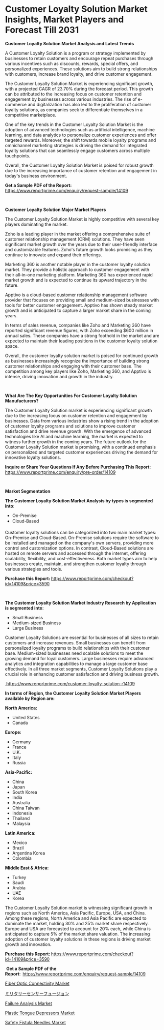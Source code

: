 <p><h1>Customer Loyalty Solution Market Insights, Market Players and Forecast Till 2031</h1></p><p><strong>Customer Loyalty Solution Market Analysis and Latest Trends</strong></p>
<p><p>A Customer Loyalty Solution is a program or strategy implemented by businesses to retain customers and encourage repeat purchases through various incentives such as discounts, rewards, special offers, and personalized experiences. These solutions aim to build strong relationships with customers, increase brand loyalty, and drive customer engagement.</p><p>The Customer Loyalty Solution Market is experiencing significant growth, with a projected CAGR of 23.70% during the forecast period. This growth can be attributed to the increasing focus on customer retention and engagement by businesses across various industries. The rise of e-commerce and digitalization has also led to the proliferation of customer loyalty solutions, as companies seek to differentiate themselves in a competitive marketplace.</p><p>One of the key trends in the Customer Loyalty Solution Market is the adoption of advanced technologies such as artificial intelligence, machine learning, and data analytics to personalize customer experiences and offer targeted rewards. Moreover, the shift towards mobile loyalty programs and omnichannel marketing strategies is driving the demand for integrated loyalty solutions that can seamlessly engage customers across multiple touchpoints.</p><p>Overall, the Customer Loyalty Solution Market is poised for robust growth due to the increasing importance of customer retention and engagement in today's business environment.</p></p>
<p><strong>Get a Sample PDF of the Report:&nbsp;</strong> <a href="https://www.reportprime.com/enquiry/request-sample/14109">https://www.reportprime.com/enquiry/request-sample/14109</a></p>
<p>&nbsp;</p>
<p><strong>Customer Loyalty Solution Major Market Players</strong></p>
<p><p>The Customer Loyalty Solution Market is highly competitive with several key players dominating the market. </p><p>Zoho is a leading player in the market offering a comprehensive suite of customer relationship management (CRM) solutions. They have seen significant market growth over the years due to their user-friendly interface and customizable features. Zoho's future growth looks promising as they continue to innovate and expand their offerings. </p><p>Marketing 360 is another notable player in the customer loyalty solution market. They provide a holistic approach to customer engagement with their all-in-one marketing platform. Marketing 360 has experienced rapid market growth and is expected to continue its upward trajectory in the future. </p><p>Apptivo is a cloud-based customer relationship management software provider that focuses on providing small and medium-sized businesses with tools for better customer engagement. Apptivo has shown steady market growth and is anticipated to capture a larger market share in the coming years. </p><p>In terms of sales revenue, companies like Zoho and Marketing 360 have reported significant revenue figures, with Zoho exceeding $600 million in annual sales. These companies have a strong foothold in the market and are expected to maintain their leading positions in the customer loyalty solution space. </p><p>Overall, the customer loyalty solution market is poised for continued growth as businesses increasingly recognize the importance of building strong customer relationships and engaging with their customer base. The competition among key players like Zoho, Marketing 360, and Apptivo is intense, driving innovation and growth in the industry.</p></p>
<p>&nbsp;</p>
<p><strong>What Are The Key Opportunities For Customer Loyalty Solution Manufacturers?</strong></p>
<p><p>The Customer Loyalty Solution market is experiencing significant growth due to the increasing focus on customer retention and engagement by businesses. Data from various industries show a rising trend in the adoption of customer loyalty programs and solutions to improve customer satisfaction and drive revenue growth. With the emergence of advanced technologies like AI and machine learning, the market is expected to witness further growth in the coming years. The future outlook for the Customer Loyalty Solution market is promising, with a continued emphasis on personalized and targeted customer experiences driving the demand for innovative loyalty solutions.</p></p>
<p><strong>Inquire or Share Your Questions If Any Before Purchasing This Report:</strong> <a href="https://www.reportprime.com/enquiry/pre-order/14109">https://www.reportprime.com/enquiry/pre-order/14109</a></p>
<p>&nbsp;</p>
<p><strong>Market Segmentation</strong></p>
<p><strong>The Customer Loyalty Solution Market Analysis by types is segmented into:</strong></p>
<p><ul><li>On-Premise</li><li>Cloud-Based</li></ul></p>
<p><p>Customer loyalty solutions can be categorized into two main market types: On-Premise and Cloud-Based. On-Premise solutions require the software to be installed and managed on the company's own servers, providing more control and customization options. In contrast, Cloud-Based solutions are hosted on remote servers and accessed through the internet, offering scalability, flexibility, and cost-effectiveness. Both market types aim to help businesses create, maintain, and strengthen customer loyalty through various strategies and tools.</p></p>
<p><strong>Purchase this Report:&nbsp;</strong><a href="https://www.reportprime.com/checkout?id=14109&price=3590">https://www.reportprime.com/checkout?id=14109&price=3590</a></p>
<p>&nbsp;</p>
<p><strong>The Customer Loyalty Solution Market Industry Research by Application is segmented into:</strong></p>
<p><ul><li>Small Business</li><li>Medium-sized Business</li><li>Large Business</li></ul></p>
<p><p>Customer Loyalty Solutions are essential for businesses of all sizes to retain customers and increase revenues. Small businesses can benefit from personalized loyalty programs to build relationships with their customer base. Medium-sized businesses need scalable solutions to meet the growing demand for loyal customers. Large businesses require advanced analytics and integration capabilities to manage a large customer base effectively. In all three market segments, Customer Loyalty Solutions play a crucial role in enhancing customer satisfaction and driving business growth.</p></p>
<p><a href="https://www.reportprime.com/customer-loyalty-solution-r14109">&nbsp;https://www.reportprime.com/customer-loyalty-solution-r14109</a></p>
<p><strong>In terms of Region, the Customer Loyalty Solution Market Players available by Region are:</strong></p>
<p>
    <p> <strong> North America: </strong>
        <ul>
            <li>United States</li>
            <li>Canada</li>
        </ul>
        </p> 
    <p> <strong> Europe: </strong>
        <ul>
            <li>Germany</li>
            <li>France</li>
            <li>U.K.</li>
            <li>Italy</li>
            <li>Russia</li>
        </ul>
        </p> 
    <p> <strong> Asia-Pacific: </strong>
        <ul>
            <li>China</li>
            <li>Japan</li>
            <li>South Korea</li>
            <li>India</li>
            <li>Australia</li>
            <li>China Taiwan</li>
            <li>Indonesia</li>
            <li>Thailand</li>
            <li>Malaysia</li>
        </ul>
        </p> 
    <p> <strong> Latin America: </strong>
        <ul>
            <li>Mexico</li>
            <li>Brazil</li>
            <li>Argentina Korea</li>
            <li>Colombia</li>
        </ul>
        </p> 
    <p> <strong> Middle East & Africa: </strong>
        <ul>
            <li>Turkey</li>
            <li>Saudi</li>
            <li>Arabia</li>
            <li>UAE</li>
            <li>Korea</li>
        </ul>
    </p>
    </p>
<p><p>The Customer Loyalty Solution market is witnessing significant growth in regions such as North America, Asia Pacific, Europe, USA, and China. Among these regions, North America and Asia Pacific are expected to dominate the market, holding 30% and 25% market share respectively. Europe and USA are forecasted to account for 20% each, while China is anticipated to capture 5% of the market share valuation. The increasing adoption of customer loyalty solutions in these regions is driving market growth and innovation.</p></p>
<p><strong>Purchase this Report: </strong><a href="https://www.reportprime.com/checkout?id=14109&price=3590">https://www.reportprime.com/checkout?id=14109&price=3590</a></p>
<p>&nbsp;<strong>Get a Sample PDF of the Report:&nbsp;&nbsp;</strong><a href="https://www.reportprime.com/enquiry/request-sample/14109">https://www.reportprime.com/enquiry/request-sample/14109</a></p>
<p><strong></strong></p>
<p><p><a href="https://github.com/tamvrosiya/Market-Research-Report-List-5/blob/main/fiber-optic-connectivity-market.md">Fiber Optic Connectivity Market</a></p><p><a href="https://medium.com/@katheleentco/%E8%BB%8D%E4%BA%8B%E3%82%BB%E3%83%B3%E3%82%B5%E3%83%BC%E3%83%95%E3%83%A5%E3%83%BC%E3%82%B8%E3%83%A7%E3%83%B3%E5%B8%82%E5%A0%B4%E3%81%AE%E8%A6%8F%E6%A8%A1-%E6%88%90%E9%95%B7-%E5%B8%82%E5%A0%B4%E3%82%BB%E3%82%B0%E3%83%A1%E3%83%B3%E3%83%86%E3%83%BC%E3%82%B7%E3%83%A7%E3%83%B3%E3%81%8A%E3%82%88%E3%81%B3%E5%9C%B0%E5%9F%9F%E5%88%A5%E3%81%AE%E8%A6%8B%E9%80%9A%E3%81%97%E3%81%AB%E3%82%88%E3%82%8B%E7%94%A3%E6%A5%AD%E5%88%86%E6%9E%90%E3%81%A82031%E5%B9%B4%E3%81%BE%E3%81%A7%E3%81%AE%E4%BA%88%E6%B8%AC-cbbcdbef6fe0">ミリタリーセンサーフュージョン</a></p><p><a href="https://github.com/pizolina/Market-Research-Report-List-6/blob/main/failure-analysis-market.md">Failure Analysis Market</a></p><p><a href="https://medium.com/@kimwalker1923/deep-dive-into-the-plastic-tongue-depressors-market-itstrends-market-segmentation-and-1be1db20970e">Plastic Tongue Depressors Market</a></p><p><a href="https://medium.com/@swilliamn8765/safety-fistula-needles-market-analysis-report-global-insights-by-region-type-standard-fistula-209e14211fcd">Safety Fistula Needles Market</a></p></p>